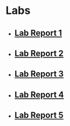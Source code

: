 # Labs
- ## [Lab Report 1](lab-report-1-week-0.md)
- ## [Lab Report 2](lab-report-2-week-1.md)
- ## [Lab Report 3](lab-report-3-week-3.md)
- ## [Lab Report 4](lab-report-4-week-5.md)
- ## [Lab Report 5](lab-report-5-week-7.md)